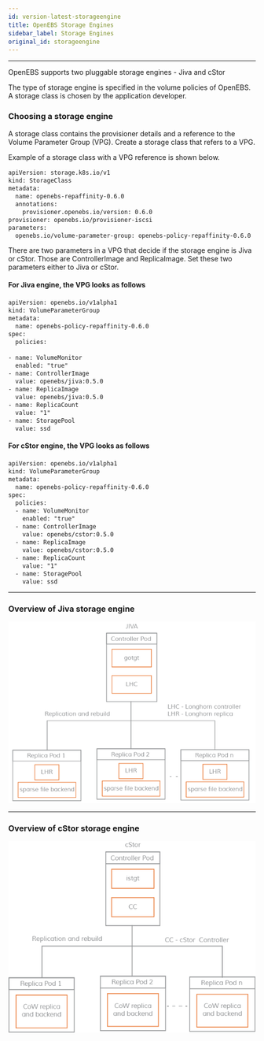 ```yaml
---
id: version-latest-storageengine
title: OpenEBS Storage Engines
sidebar_label: Storage Engines
original_id: storageengine
---
```


------

OpenEBS supports two pluggable storage engines - Jiva and cStor

The type of storage engine is specified in the volume policies of OpenEBS. A storage class is chosen by the application developer. 

### Choosing a storage engine

A storage class contains the provisioner details and a reference to the Volume Parameter Group (VPG). Create a storage class that refers to a VPG.  

Example of a storage class with a VPG reference is shown below.

```
apiVersion: storage.k8s.io/v1
kind: StorageClass
metadata:
  name: openebs-repaffinity-0.6.0
  annotations:
    provisioner.openebs.io/version: 0.6.0
provisioner: openebs.io/provisioner-iscsi
parameters:
  openebs.io/volume-parameter-group: openebs-policy-repaffinity-0.6.0
```



There are two parameters in a VPG that decide if the storage engine is Jiva or cStor. Those are ControllerImage and ReplicaImage. Set these two parameters either to Jiva or cStor. 



#### For Jiva engine, the VPG looks as follows

```
apiVersion: openebs.io/v1alpha1
kind: VolumeParameterGroup
metadata:
  name: openebs-policy-repaffinity-0.6.0
spec:
  policies:

- name: VolumeMonitor
  enabled: "true"
- name: ControllerImage
  value: openebs/jiva:0.5.0
- name: ReplicaImage
  value: openebs/jiva:0.5.0
- name: ReplicaCount
  value: "1"
- name: StoragePool
  value: ssd
```



#### For cStor engine, the VPG looks as follows

```
apiVersion: openebs.io/v1alpha1
kind: VolumeParameterGroup
metadata:
  name: openebs-policy-repaffinity-0.6.0
spec:
  policies:
  - name: VolumeMonitor
    enabled: "true"
  - name: ControllerImage
    value: openebs/cstor:0.5.0
  - name: ReplicaImage
    value: openebs/cstor:0.5.0
  - name: ReplicaCount
    value: "1"
  - name: StoragePool
    value: ssd
```



------

### Overview of Jiva storage engine

![Jiva storage engine of OpenEBS](/docs/assets/jiva.png)



------

### Overview of cStor storage engine

![cStor storage engine of OpenEBS](/docs/assets/cStor.png)





<!-- Hotjar Tracking Code for https://docs.openebs.io -->
<script>
   (function(h,o,t,j,a,r){
       h.hj=h.hj||function(){(h.hj.q=h.hj.q||[]).push(arguments)};
       h._hjSettings={hjid:785693,hjsv:6};
       a=o.getElementsByTagName('head')[0];
       r=o.createElement('script');r.async=1;
       r.src=t+h._hjSettings.hjid+j+h._hjSettings.hjsv;
       a.appendChild(r);
   })(window,document,'https://static.hotjar.com/c/hotjar-','.js?sv=');
</script>